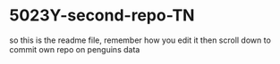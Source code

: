 # 5023Y-second-repo-TN

so this is the readme file, remember how you edit it then scroll down to commit
own repo on penguins data
